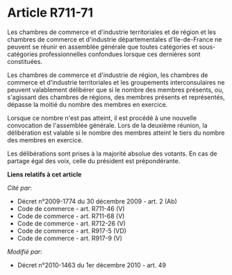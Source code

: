 # Article R711-71

Les chambres de commerce et d'industrie territoriales et de région et les chambres de commerce et d'industrie départementales
d'Ile-de-France ne peuvent se réunir en assemblée générale que toutes catégories et sous-catégories professionnelles
confondues lorsque ces dernières sont constituées. 

Les chambres de commerce et d'industrie de région, les chambres de commerce et d'industrie territoriales et les groupements
interconsulaires ne peuvent valablement délibérer que si le nombre des membres présents, ou, s'agissant des chambres de
régions, des membres présents et représentés, dépasse la moitié du nombre des membres en exercice. 

Lorsque ce nombre n'est pas atteint, il est procédé à une nouvelle convocation de l'assemblée générale. Lors de la deuxième
réunion, la délibération est valable si le nombre des membres atteint le tiers du nombre des membres en exercice. 

Les délibérations sont prises à la majorité absolue des votants. En cas de partage égal des voix, celle du président est
prépondérante.

**Liens relatifs à cet article**

_Cité par_:

  - Décret n°2009-1774 du 30 décembre 2009 - art. 2 (Ab)
  - Code de commerce - art. R711-46 (V)
  - Code de commerce - art. R711-68 (V)
  - Code de commerce - art. R712-26 (V)
  - Code de commerce - art. R917-5 (VD)
  - Code de commerce - art. R917-9 (V)

_Modifié par_:

  - Décret n°2010-1463 du 1er décembre 2010 - art. 49
